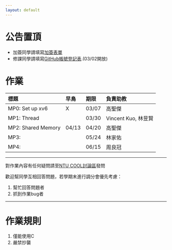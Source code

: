 ```yaml
---
layout: default
---
```


# 公告置頂

* 加簽同學請填寫[加簽表單](https://docs.google.com/forms/d/e/1FAIpQLSfHSWQM96YAqhzH2rc5nmdoRG9jkIIU7PWeuJNnRAzuBsxYtQ/viewform)
* 修課同學請填寫[GitHub帳號登記表](https://docs.google.com/forms/d/e/1FAIpQLSfhC9EgGVVFL_03bdn1_F3OQA71CirCMYptzrsjL0SpGOaRoQ/viewform).(03/02開放)

# 作業

| 標題                |  早鳥 | 期限   | 負責助教 |
|:-------------------|:------|:------|:--------|
| MP0: Set up xv6    |   X   | 03/07  | 高聖傑  |
| MP1: Thread        |       | 03/30  | Vincent Kuo, 林昱賢 |
| MP2: Shared Memory | 04/13 | 04/20  | 高聖傑  |
| MP3:               |       | 05/24  | 林家佑  |
| MP4:               |       | 06/15  | 周良冠  |

* * *

對作業內容有任何疑問請至[NTU COOL討論區](https://cool.ntu.edu.tw/courses/4549/discussion_topics)發問

歡迎幫同學互相回答問題，若學期末進行調分會優先考慮：

1. 幫忙回答問題者
1. 抓到作業bug者

* * *

# 作業規則

1. 僅能使用C
1. 嚴禁抄襲


